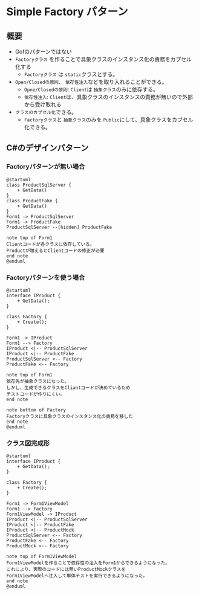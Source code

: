 # Simple Factory パターン

## 概要
- Gofのパターンではない
- `Factoryクラス` を作ることで具象クラスのインスタンス化の責務をカプセル化する
    - `Factoryクラス` は `static`クラスとする。
- `Open/Closedの原則`、 `依存性注入`などを取り入れることができる。
    - `Opne/Closedの原則`: `Client`は `抽象クラス`のみに依存する。
    - `依存性注入`: `Client`は、具象クラスのインスタンスの責務が無いので外部から受け取れる
- `クラスのカプセル化`できる。
    - `Factoryクラス`と `抽象クラス`のみを `Public`にして、具象クラスをカプセル化できる。

## C#のデザインパターン


### Factoryパターンが無い場合
``` plantuml
@startuml
class ProductSqlServer {
    + GetData()
}
class ProductFake {
    + GetData()
}
Form1 -> ProductSqlServer
Form1 -> ProductFake
ProductSqlServer --[hidden] ProductFake

note top of Form1
Clientコードが各クラスに依存している。
Productが増えるとClientコードの修正が必要
end note
@enduml
```

### Factoryパターンを使う場合
``` plantuml
@startuml
interface IProduct {
    + GetData();
}

class Factory {
    + Create();
}

Form1 -> IProduct
Form1 --> Factory
IProduct <|-- ProductSqlServer
IProduct <|-- ProductFake
ProductSqlServer <-- Factory
ProductFake <-- Factory

note top of Form1
依存先が抽象クラスになった。
しかし、生成できるクラスをCliantコードが決めているため
テストコードが作りにくい。
end note

note bottom of Factory
Factoryクラスに具象クラスのインスタンス化の責務を移した
end note
@enduml
```

### クラス図完成形
``` plantuml
@startuml
interface IProduct {
    + GetData();
}

class Factory {
    + Create();
}

Form1 -> Form1ViewModel
Form1 --> Factory
Form1ViewModel -> IProduct
IProduct <|-- ProductSqlServer
IProduct <|-- ProductFake
IProduct <|-- ProductMock
ProductSqlServer <-- Factory
ProductFake <-- Factory
ProductMock <-- Factory

note top of Form1ViewModel
Form1ViewModelを作ることで依存性の注入をForm1からできるようになった。
これにより、実際のコードには無いProductMockクラスを
Form1ViewModelへ注入して単体テストを実行できるようになった。
end note
@enduml
```
